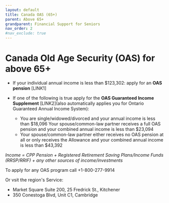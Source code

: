 ```yaml
---
layout: default
title: Canada OAS (65+)
parent: Above 65+
grandparent: Financial Support for Seniors
nav_order: 2
#nav_exclude: true
---
```


#  Canada Old Age Security (OAS) for above 65+

- If your individual annual income is less than $123,302: apply for an **OAS pension** [LINK1]

- If one of the following is true apply for the **OAS Guaranteed Income Supplement** [LINK2](also automatically applies you for Ontario Guaranteed Annual Income System):
	* You are single/widowed/divorced and your annual income is less than $18,096 Your spouse/common-law partner receives a full OAS pension and your combined annual income is less than $23,094
	* Your spouse/common-law partner either receives no OAS pension at all or only receives the Allowance and your combined annual income is less than $43,392


*Income = CPP Pension + Registered Retirement Saving Plans/Income Funds (RRSP/RRIF) + any other sources of income/investments*

To apply for any OAS program call +1-800-277-9914 

Or vsit the region's Service:
- Market Square Suite 200, 25 Fredrick St., Kitchener
- 350 Conestoga Blvd, Unit C1, Cambridge
